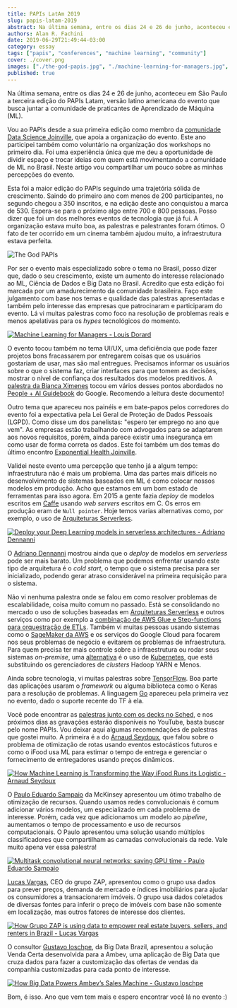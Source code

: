 ```yaml
---
title: PAPIs LatAm 2019
slug: papis-latam-2019
abstract: Na última semana, entre os dias 24 e 26 de junho, aconteceu em São Paulo a terceira edição do PAPIs Latam, versão latino americana do evento que busca juntar a comunidade de praticantes de Aprendizado de Máquina (ML). Vou ao PAPIs desde a sua primeira edição como membro da comunidade Data Science Joinville, que apoia a organização do evento. Este ano participei também como voluntário na organização dos workshops no primeiro dia. Foi uma experiência única que me deu a oportunidade de dividir espaço e trocar ideias com quem está movimentando a comunidade de ML no Brasil. Neste artigo vou compartilhar um pouco sobre as minhas percepções do evento.
authors: Alan R. Fachini
date: 2019-06-29T21:49:44-03:00
category: essay
tags: ["papis", "conferences", "machine learning", "community"]
cover: ./cover.png
images: ["./the-god-papis.jpg", "./machine-learning-for-managers.jpg", "./deploy-dl-models-in-serverless-archtectures.", "./ifood.jpg", "./multi-task-classification.jpg", "./zap.jpg", "./ambev.jpg"]
published: true
---
```



Na última semana, entre os dias 24 e 26 de junho, aconteceu em São Paulo a terceira edição do PAPIs Latam, versão latino americana do evento que busca juntar a comunidade de praticantes de Aprendizado de Máquina (ML).

Vou ao PAPIs desde a sua primeira edição como membro da [comunidade Data Science Joinville](http://dados.joinville.br), que apoia a organização do evento. Este ano participei também como voluntário na organização dos workshops no primeiro dia. Foi uma experiência única que me deu a oportunidade de dividir espaço e trocar ideias com quem está movimentando a comunidade de ML no Brasil. Neste artigo vou compartilhar um pouco sobre as minhas percepções do evento.

Esta foi a maior edição do PAPIs seguindo uma trajetória sólida de crescimento. Saindo do primeiro ano com menos de 200 participantes, no segundo chegou a 350 inscritos, e na edição deste ano conquistou a marca de 530. Espera-se para o próximo algo entre 700 e 800 pessoas. Posso dizer que foi um dos melhores eventos de tecnologia que já fui. A organização estava muito boa, as palestras e palestrantes foram ótimos. O fato de ter ocorrido em um cinema também ajudou muito, a infraestrutura estava perfeita.

![The God PAPIs](./the-god-papis.jpg)

Por ser o evento mais especializado sobre o tema no Brasil, posso dizer que, dado o seu crescimento, existe um aumento do interesse relacionado ao ML, Ciência de Dados e Big Data no Brasil. Acredito que esta edição foi marcada por um amadurecimento da comunidade brasileira. Faço este julgamento com base nos temas e qualidade das palestras apresentadas e também pelo interesse das empresas que patrocinaram e participaram do evento. Lá vi muitas palestras como foco na resolução de problemas reais e menos apelativas para os _hypes_ tecnológicos do momento.

[![Machine Learning for Managers - Louis Dorard](./machine-learning-for-managers.jpg)](https://twitter.com/alfakini/status/1143130750956593152)

O evento tocou também no tema UI/UX, uma deficiência que pode fazer projetos bons fracassarem por entregarem coisas que os usuários gostariam de usar, mas são mal entregues. Precisamos informar os usuários sobre o que o sistema faz, criar interfaces para que tomem as decisões, mostrar o nível de confiança dos resultados dos modelos preditivos. A [palestra da Bianca Ximenes](https://papislatam2019.sched.com/event/OPVF/ai-informs-humans-choose-or-do-they) tocou em vários desses pontos abordados no [People + AI Guidebook](https://pair.withgoogle.com/) do Google. Recomendo a leitura deste documento!

Outro tema que apareceu nos painéis e em bate-papos pelos corredores do evento foi a expectativa pela Lei Geral de Proteção de Dados Pessoais (LGPD). Como disse um dos panelistas: "espero ter emprego no ano que vem". As empresas estão trabalhando com advogados para se adaptarem aos novos requisitos, porém, ainda parece existir uma insegurança em como usar de forma correta os dados. Este foi também um dos temas do último encontro [Exponential Health Joinville](https://www.meetup.com/pt-BR/Exponential-Health-Joinville).

Validei neste evento uma percepção que tenho já a algum tempo: infraestrutura não é mais um problema. Uma das partes mais difíceis no desenvolvimento de sistemas baseados em ML é como colocar nossos modelos em produção. Acho que estamos em um bom estado de ferramentas para isso agora. Em 2015 a gente fazia _deploy_ de modelos escritos em [Caffe](https://caffe.berkeleyvision.org) usando _web servers_ escritos em C. Os erros em produção eram de `Null pointer`. Hoje temos varias alternativas como, por exemplo, o uso de [Arquiteturas Serverless](https://papislatam2019.sched.com/event/OPUi/deploy-your-deep-learning-models-in-serverless-architectures).

[![Deploy your Deep Learning models in serverless architectures - Adriano Dennanni](./deploy-dl-models-in-serverless-archtectures.jpg)](https://papislatam2019.sched.com/event/OPUi/deploy-your-deep-learning-models-in-serverless-architectures)

O [Adriano Dennanni](https://twitter.com/louisdorard/status/1143538213908353024) mostrou ainda que o _deploy_ de modelos em _serverless_ pode ser mais barato. Um problema que podemos enfrentar usando este tipo de arquitetura é o _cold start_, o tempo que o sistema precisa para ser inicializado, podendo gerar atraso considerável na primeira requisição para o sistema.

Não vi nenhuma palestra onde se falou em como resolver problemas de escalabilidade, coisa muito comum no passado. Está se consolidando no mercado o uso de soluções baseadas em [Arquiteturas Serverless](https://papislatam2019.sched.com/event/OPUi/deploy-your-deep-learning-models-in-serverless-architectures) e outros serviços como por exemplo a [combinação de AWS Glue e Step-functions para orquestração de ETLs](https://papislatam2019.sched.com/event/OPVO/etl-orchestration-with-aws-glue-and-aws-step-functions). Também vi muitas pessoas usando sistemas como o [SageMaker da AWS](https://papislatam2019.sched.com/event/OPVg/machine-learning-on-aws-with-sagemaker-training-workshop) e os serviços do Google Cloud para focarem nos seus problemas de negócio e evitarem os problemas de infraestrutura. Para quem precisa ter mais controle sobre a infraestrutura ou rodar seus sistemas _on-premise_, uma [alternativa](https://papislatam2019.sched.com/event/OPUl/k8s-workqueue-simplified-kubernetes-ml-batch-jobs) é o uso de [Kubernetes](https://papislatam2019.sched.com/event/OV1M/training-and-deploying-ml-models-with-kubeflow-and-tensorflow-extended-tfx-sponsored-by-cit), que está substituindo os gerenciadores de _clusters_ Hadoop YARN e Menos.

Ainda sobre tecnologia, vi muitas palestras sobre [TensorFlow](https://papislatam2019.sched.com/event/OVIX/everything-you-need-to-know-about-tensorflow-20-sponsored-by-daitan). Boa parte das aplicações usaram o _framework_ ou alguma biblioteca como o Keras para a resolução de problemas. A linguagem [Go](https://papislatam2019.sched.com/event/OPUf/tensorflow-image-inferencing-an-adventure-in-python-and-go) apareceu pela primeira vez no evento, dado o suporte recente do TF à ela.

Você pode encontrar as [palestras junto com os decks no Sched](https://papislatam2019.sched.com/), e nos próximos dias as gravações estarão disponíveis no YouTube, basta buscar pelo nome PAPIs. Vou deixar aqui algumas recomendações de palestras que gostei muito. A primeira é a do [Arnaud Seydoux](https://papislatam2019.sched.com/event/Qvjz/how-machine-learning-is-transforming-the-way-ifood-runs-its-logistic-sponsored-by-movile), que falou sobre o problema de otimização de rotas usando eventos estocásticos futuros e como o iFood usa ML para estimar o tempo de entrega e gerenciar o fornecimento de entregadores usando preços dinâmicos.

[![How Machine Learning is Transforming the Way iFood Runs its Logistic -  Arnaud Seydoux](./ifood.jpg)](https://papislatam2019.sched.com/event/Qvjz/how-machine-learning-is-transforming-the-way-ifood-runs-its-logistic-sponsored-by-movile)

O [Paulo Eduardo Sampaio](https://papislatam2019.sched.com/event/OPVC/multitask-convolutional-neural-networks-saving-gpu-time) da McKinsey apresentou um ótimo trabalho de otimização de recursos. Quando usamos redes convolucionais é comum adicionar vários modelos, um especializado em cada problema de interesse. Porém, cada vez que adicionamos um modelo ao _pipeline_, aumentamos o tempo de processamento e uso de recursos computacionais. O Paulo apresentou uma solução usando múltiplos classificadores que compartilham as camadas convolucionais da rede. Vale muito apena ver essa palestra!

[![Multitask convolutional neural networks: saving GPU time - Paulo Eduardo Sampaio](./multi-task-classification.jpg)](https://papislatam2019.sched.com/event/OPVC/multitask-convolutional-neural-networks-saving-gpu-time)

[Lucas Vargas](https://papislatam2019.sched.com/event/R83R/how-grupo-zap-is-using-data-to-empower-real-estate-buyers-sellers-and-renters-in-brazil-sponsored-by-grupo-zap), CEO do grupo ZAP, apresentou como o grupo usa dados para prever preços, demanda de mercado e índices imobiliários para ajudar os consumidores a transacionarem imóveis. O grupo usa dados coletados de diversas fontes para inferir o preço de imóveis com base não somente em localização, mas outros fatores de interesse dos clientes.

[![How Grupo ZAP is using data to empower real estate buyers, sellers, and renters in Brazil - Lucas Vargas](./zap.jpg)](https://papislatam2019.sched.com/event/R83R/how-grupo-zap-is-using-data-to-empower-real-estate-buyers-sellers-and-renters-in-brazil-sponsored-by-grupo-zap)

O consultor [Gustavo Ioschpe](https://papislatam2019.sched.com/event/QPs2/how-big-data-powers-ambevs-sales-machine-sponsored-by-big-data), da Big Data Brazil, apresentou a solução Venda Certa desenvolvida para a Ambev, uma aplicação de Big Data que cruza dados para fazer a customização das ofertas de vendas da companhia customizadas para cada ponto de interesse.

[![How Big Data Powers Ambev’s Sales Machine - Gustavo Ioschpe](./ambev.jpg)](https://papislatam2019.sched.com/event/QPs2/how-big-data-powers-ambevs-sales-machine-sponsored-by-big-data)

Bom, é isso. Ano que vem tem mais e espero encontrar você lá no evento :)
